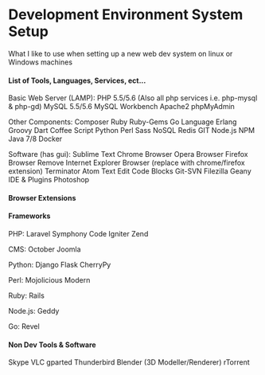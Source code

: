 Development Environment System Setup
=====================================

What I like to use when setting up a new web dev system on linux or Windows machines

#### List of Tools, Languages, Services, ect... ####

Basic Web Server (LAMP):
  PHP 5.5/5.6 (Also all php services i.e. php-mysql & php-gd)
  MySQL 5.5/5.6
  MySQL Workbench
  Apache2
  phpMyAdmin

Other Components:
  Composer
  Ruby
  Ruby-Gems
  Go Language
  Erlang
  Groovy
  Dart
  Coffee Script
  Python
  Perl
  Sass
  NoSQL
  Redis
  GIT
  Node.js
  NPM
  Java 7/8
  Docker
  
Software (has gui):
  Sublime Text
  Chrome Browser
  Opera Browser
  Firefox Browser
  Remove Internet Explorer Browser (replace with chrome/firefox extension)
  Terminator
  Atom Text Edit
  Code Blocks
  Git-SVN
  Filezilla
  Geany IDE & Plugins
  Photoshop

#### Browser Extensions ####


#### Frameworks ####

PHP:
  Laravel 
  Symphony
  Code Igniter
  Zend
  
  CMS:
    October
    Joomla
  
Python:
  Django
  Flask
  CherryPy
  
Perl:
  Mojolicious
  Modern
  
Ruby:
  Rails
  
Node.js:
  Geddy
  
Go:
  Revel

#### Non Dev Tools & Software #####

Skype
VLC
gparted
Thunderbird
Blender (3D Modeller/Renderer)
rTorrent

